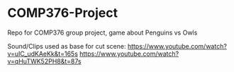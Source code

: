 # COMP376-Project
Repo for COMP376 group project, game about Penguins vs Owls



Sound/Clips used as base for cut scene:
https://www.youtube.com/watch?v=uIC_udKAeKk&t=165s
https://www.youtube.com/watch?v=qHuTWK52PH8&t=87s

